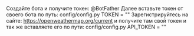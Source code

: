 Создайте бота и получите токен: @BotFather
Далее вставьте токен от своего бота по путь: config/config.py TOKEN = ""
Зарегистрируйтесь на сайте: https://openweathermap.org/current и получите там свой токен и так же вставляете его по пути: config/config.py API_TOKEN = ""
